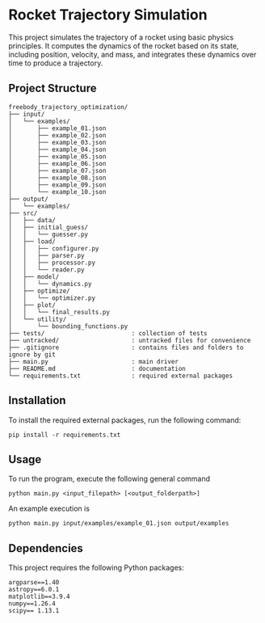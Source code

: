# Rocket Trajectory Simulation

This project simulates the trajectory of a rocket using basic physics principles. It computes the dynamics of the rocket based on its state, including position, velocity, and mass, and integrates these dynamics over time to produce a trajectory.

## Project Structure

```
freebody_trajectory_optimization/
├── input/
│   └── examples/
│       ├── example_01.json
│       ├── example_02.json
│       ├── example_03.json
│       ├── example_04.json
│       ├── example_05.json
│       ├── example_06.json
│       ├── example_07.json
│       ├── example_08.json
│       ├── example_09.json
│       └── example_10.json
├── output/
│   └── examples/
├── src/
│   ├── data/
│   ├── initial_guess/
│   │   └── guesser.py
│   ├── load/
│   │   ├── configurer.py
│   │   ├── parser.py
│   │   ├── processor.py
│   │   └── reader.py
│   ├── model/
│   │   └── dynamics.py
│   ├── optimize/
│   │   └── optimizer.py
│   ├── plot/
│   │   └── final_results.py
│   └── utility/
│       └── bounding_functions.py
├── tests/                        : collection of tests
├── untracked/                    : untracked files for convenience
├── .gitignore                    : contains files and folders to ignore by git
├── main.py                       : main driver
├── README.md                     : documentation
└── requirements.txt              : required external packages
```

## Installation

To install the required external packages, run the following command:
```
pip install -r requirements.txt
```

## Usage

To run the program, execute the following general command
```
python main.py <input_filepath> [<output_folderpath>]
```
An example execution is
```
python main.py input/examples/example_01.json output/examples
```

## Dependencies

This project requires the following Python packages:
```
argparse==1.40
astropy==6.0.1
matplotlib==3.9.4
numpy==1.26.4
scipy== 1.13.1
```